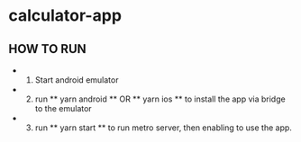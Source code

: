 # calculator-app
## HOW TO RUN
* 1. Start android emulator
* 2. run ** yarn android ** OR ** yarn ios ** to install the app via bridge to the emulator
* 3. run ** yarn start ** to run metro server, then enabling to use the app.
